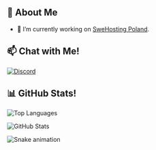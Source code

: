 ## 👋 About Me

- 🔭 I’m currently working on [SweHosting Poland](https://swehosting.pl).

## 📫 Chat with Me!

<a href="https://discord.com/channels/@me/1064119507108507648">
  <img src="https://discord.c99.nl/widget/theme-1/297820144330080257.png" alt="Discord" />
</a>

## 📊 GitHub Stats!

<p>
  <img src="https://github-readme-stats.vercel.app/api/top-langs?username=SweHostingPOland&show_icons=true&locale=en&layout=compact&theme=radical" alt="Top Languages" />
</p>
<p>
  <img src="https://github-readme-stats.vercel.app/api?username=SweHostingPoland&show_icons=true&locale=en&theme=radical" alt="GitHub Stats" />
</p>
<img src="https://raw.githubusercontent.com/freeutka/SweHostingPoland/output/snake.svg" alt="Snake animation" />
